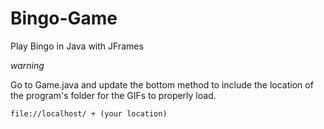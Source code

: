 # Bingo-Game
Play Bingo in Java with JFrames

*warning*

Go to Game.java and update the bottom method to include the location of the program's folder for the GIFs to properly load.

`file://localhost/ + (your location)`
